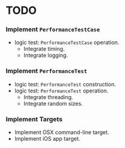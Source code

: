 TODO
====

### Implement `PerformanceTestCase`
- logic test: `PerformanceTestCase` operation.
    - Integrate timing.
    - Integrate logging.

### Implement `PerformanceTest`
- logic test: `PerformanceTest` construction.
- logic test: `PerformanceTest` operation.
    - Integrate threading.
    - Integrate random sizes.

### Implement Targets
- Implement OSX command-line target.
- Implement iOS app target.
